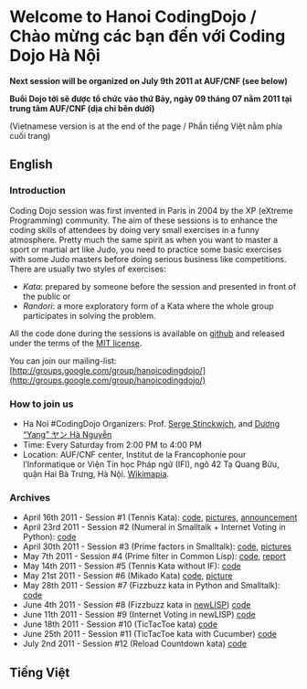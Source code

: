 # Welcome to Hanoi CodingDojo / Chào mừng các bạn đến với Coding Dojo Hà Nội

**Next session will be organized on July 9th 2011 at AUF/CNF (see below)**

**Buổi Dojo tỡi sẽ được tổ chức vào thứ Bảy, ngày 09 tháng 07 nằm 2011 tại trung tâm AUF/CNF (dịa chỉ bên dưới)**

(Vietnamese version is at the end of the page / Phần tiếng Việt nằm phía cuối
trang)

## English

### Introduction

Coding Dojo session was first invented in Paris in 2004 by the XP (eXtreme
Programming) community.  The aim of these sessions is to enhance the coding
skills of attendees by doing very small exercises in a funny atmosphere.
Pretty much the same spirit as when you want to master a sport or martial art
like Judo, you need to practice some basic exercises with some Judo masters
before doing serious business like competitions.  There are usually two styles
of exercises:

* *Kata*: prepared by someone before the session and presented in front of the
  public or
* *Randori*: a more exploratory form of a Kata where the whole group
  participates in solving the problem.

All the code done during the sessions is available on
[github](http://www.github.com/) and released under the terms of the
[MIT license](http://www.opensource.org/licenses/mit-license.php).

You can join our mailing-list:
[http://groups.google.com/group/hanoicodingdojo/](http://groups.google.com/group/hanoicodingdojo/)

### How to join us

 * Ha Noi #CodingDojo Organizers:
   Prof. [Serge Stinckwich](http://www.doesnotunderstand.org/), and
   [Dương “Yang” ヤン Hà Nguyễn](http://cmpitg.wordpress.com)
 * Time: Every Saturday from 2:00 PM to 4:00 PM
 * Location: AUF/CNF center, Institut de la Francophonie pour
   l’Informatique or Viện Tin học Pháp ngữ (IFI), ngõ 42 Tạ Quang Bửu,
   quận Hai Bà Trưng, Hà
   Nội. [Wikimapia](http://wikimapia.org/131037/vi/Vi%E1%BB%87n-Tin-h%E1%BB%8Dc-Ph%C3%A1p-ng%E1%BB%AF-H%C3%A0-N%E1%BB%99i-IFI).

### Archives

* April 16th 2011 - Session #1 (Tennis Kata):
  [code](https://github.com/HaNoiCodingDojo/HNCDSession1),
  [pictures](http://www.flickr.com/photos/sergestinckwich/sets/72157626521205638/),
  [announcement](http://blog.hanoilug.org/?p=123)
* April 23rd 2011 - Session #2 (Numeral in Smalltalk + Internet Voting in Python):
  [code](https://github.com/HaNoiCodingDojo/HNCDSession2)
* April 30th 2011 - Session #3 (Prime factors in Smalltalk):
  [code](https://github.com/HaNoiCodingDojo/HNCDSession3),
  [pictures](http://www.flickr.com/photos/vuhung/sets/72157626622094652/)
* May 7th 2011 - Session #4 (Prime filter in Common Lisp):
  [code](https://github.com/HaNoiCodingDojo/HNCDSession4),
  [report](http://blog.hanoilug.org/?p=124)
* May 14th 2011 - Session #5 (Tennis Kata without IF):
  [code](https://github.com/HaNoiCodingDojo/HNCDSession5)
* May 21st 2011 - Session #6 (Mikado Kata)
  [code](https://github.com/HaNoiCodingDojo/HNCDSession6),
  [picture](http://www.flickr.com/photos/sergestinckwich/5753566224/)
* May 28th 2011 - Session #7 (Fizzbuzz kata in Python and Smalltalk): 
  [code](https://github.com/HaNoiCodingDojo/HNCDSession7)
* June 4th 2011 - Session #8 (Fizzbuzz kata in [newLISP](http://www.newlisp.org/))
  [code](https://github.com/HaNoiCodingDojo/HNCDSession8)
* June 11th 2011 - Session #9 (Internet Voting in newLISP)
  [code](https://github.com/HaNoiCodingDojo/HNCDSession9)
* June 18th 2011 - Session #10 (TicTacToe kata)
  [code](https://github.com/HaNoiCodingDojo/HNCDSession10)
* June 25th 2011 - Session #11 (TicTacToe kata with Cucumber)
  [code](https://github.com/HaNoiCodingDojo/HNCDSession11)
* July 2nd 2011 - Session #12 (Reload Countdown kata)
  [code](https://github.com/HaNoiCodingDojo/HNCDSession12)

## Tiếng Việt ##
